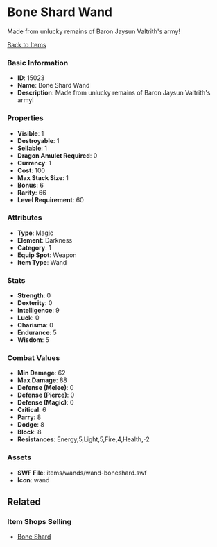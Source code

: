# Bone Shard Wand

Made from unlucky remains of Baron Jaysun Valtrith's army!

[Back to Items](../items.md)

### Basic Information

- **ID**: 15023
- **Name**: Bone Shard Wand
- **Description**: Made from unlucky remains of Baron Jaysun Valtrith&#039;s army!

### Properties

- **Visible**: 1
- **Destroyable**: 1
- **Sellable**: 1
- **Dragon Amulet Required**: 0
- **Currency**: 1
- **Cost**: 100
- **Max Stack Size**: 1
- **Bonus**: 6
- **Rarity**: 66
- **Level Requirement**: 60

### Attributes

- **Type**: Magic
- **Element**: Darkness
- **Category**: 1
- **Equip Spot**: Weapon
- **Item Type**: Wand

### Stats

- **Strength**: 0
- **Dexterity**: 0
- **Intelligence**: 9
- **Luck**: 0
- **Charisma**: 0
- **Endurance**: 5
- **Wisdom**: 5

### Combat Values

- **Min Damage**: 62
- **Max Damage**: 88
- **Defense (Melee)**: 0
- **Defense (Pierce)**: 0
- **Defense (Magic)**: 0
- **Critical**: 6
- **Parry**: 8
- **Dodge**: 8
- **Block**: 8
- **Resistances**: Energy,5,Light,5,Fire,4,Health,-2

### Assets

- **SWF File**: items/wands/wand-boneshard.swf
- **Icon**: wand

## Related

### Item Shops Selling

- [Bone Shard](../item-shops/475-bone-shard.md)

